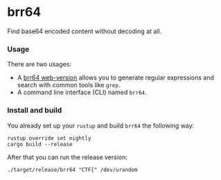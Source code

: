 # brr64

Find base64 encoded content without decoding at all. 

### Usage

There are two usages:

  - A [brr64 web-version](https://ellcs.github.io/brr64/) allows you to
    generate regular expressions and search with common tools like `grep`.
  - A command line interface (CLI) named `brr64`.

### Install and build

You already set up your `rustup` and build `brr64` the following way:

    rustup override set nightly
    cargo build --release

After that you can run the release version:

    ./target/release/brr64 "CTF{" /dev/urandom

